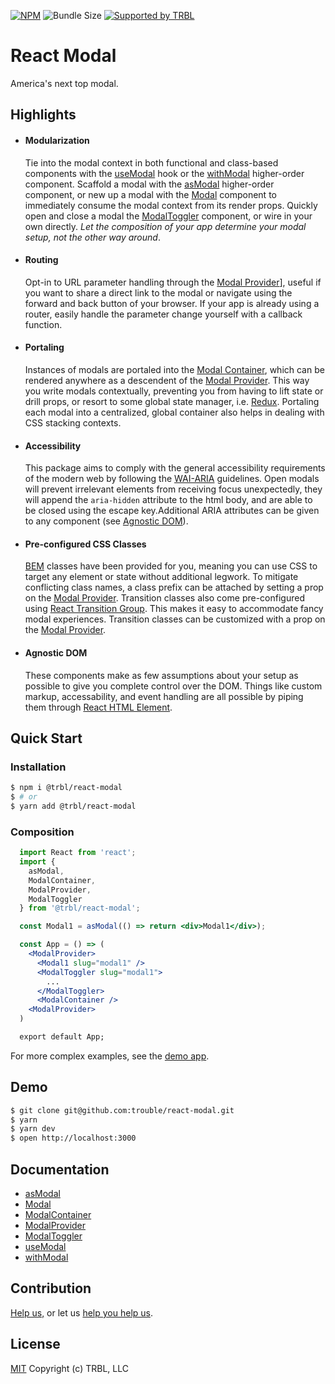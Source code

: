 [![NPM](https://img.shields.io/npm/v/@trbl/react-modal)](https://www.npmjs.com/@trbl/react-modal)
![Bundle Size](https://img.shields.io/bundlephobia/minzip/@trbl/react-modal?label=zipped)
[![Supported by TRBL](https://img.shields.io/badge/supported_by-TRBL-black)](https://github.com/trouble)

# React Modal

America's next top modal.

## Highlights

- #### Modularization
  Tie into the modal context in both functional and class-based components with the [useModal](./src/useModal/README.md) hook or the [withModal](./src/useModal/README.md) higher-order component. Scaffold a modal with the [asModal](./src/asModal/README.md) higher-order component, or new up a modal with the [Modal](./src/Modal.README.md) component to immediately consume the modal context from its render props. Quickly open and close a modal the [ModalToggler](./src/ModalToggler/README.md) component, or wire in your own directly. _Let the composition of your app determine your modal setup, not the other way around_.

- #### Routing
  Opt-in to URL parameter handling through the [Modal Provider](./src/ModalProvider/README.md)], useful if you want to share a direct link to the modal or navigate using the forward and back button of your browser. If your app is already using a router, easily handle the parameter change yourself with a callback function.

- #### Portaling
  Instances of modals are portaled into the [Modal Container](./src/ModalContainer/README.md), which can be rendered anywhere as a descendent of the [Modal Provider](./src/ModalProvider/README.md). This way you write modals contextually, preventing you from having to lift state or drill props, or resort to some global state manager, i.e. [Redux](https://redux.js.org/). Portaling each modal into a centralized, global container also helps in dealing with CSS stacking contexts.

- #### Accessibility
  This package aims to comply with the general accessibility requirements of the modern web by following the [WAI-ARIA](https://www.w3.org/WAI/intro/aria) guidelines. Open modals will prevent irrelevant elements from receiving focus unexpectedly, they will append the `aria-hidden` attribute to the html body, and are able to be closed using the escape key.Additional ARIA attributes can be given to any component (see [Agnostic DOM](#agnostic-dom)).

- #### Pre-configured CSS Classes
  [BEM](http://getbem.com/) classes have been provided for you, meaning you can use CSS to target any element or state without additional legwork. To mitigate conflicting class names, a class prefix can be attached by setting a prop on the [Modal Provider](./src/ModalProvider/README.md). Transition classes also come pre-configured using [React Transition Group](https://reactcommunity.org/react-transition-group/). This makes it easy to accommodate fancy modal experiences. Transition classes can be customized with a prop on the [Modal Provider](./src/ModalProvider/README.md).

- #### Agnostic DOM
  These components make as few assumptions about your setup as possible to give you complete control over the DOM. Things like custom markup, accessability, and event handling are all possible by piping them through [React HTML Element](https://www.npmjs.com/package/@trbl/react-html-element).

## Quick Start

### Installation

```bash
$ npm i @trbl/react-modal
$ # or
$ yarn add @trbl/react-modal
```

### Composition

```jsx
  import React from 'react';
  import {
    asModal,
    ModalContainer,
    ModalProvider,
    ModalToggler
  } from '@trbl/react-modal';

  const Modal1 = asModal(() => return <div>Modal1</div>);

  const App = () => (
    <ModalProvider>
      <Modal1 slug="modal1" />
      <ModalToggler slug="modal1">
        ...
      </ModalToggler>
      <ModalContainer />
    <ModalProvider>
  )

  export default App;
```

For more complex examples, see the [demo app](./demo/App.demo.js).

## Demo

```bash
$ git clone git@github.com:trouble/react-modal.git
$ yarn
$ yarn dev
$ open http://localhost:3000
```

## Documentation

  - [asModal](./src/asModal/README.md)
  - [Modal](./src/Modal.README.md)
  - [ModalContainer](./src/ModalContainer/README.md)
  - [ModalProvider](./src/ModalProvider/README.md)
  - [ModalToggler](./src/ModalToggler/README.md)
  - [useModal](./src/useModal/README.md)
  - [withModal](./src/withModal/README.md)

## Contribution

[Help us,](https://github.com/trouble/.github/blob/master/CONTRIBUTING.md) or let us [help you help us](https://github.com/trouble/.github/blob/master/SUPPORT.md).

## License

[MIT](https://github.com/trouble/react-modal/blob/master/LICENSE) Copyright (c) TRBL, LLC

